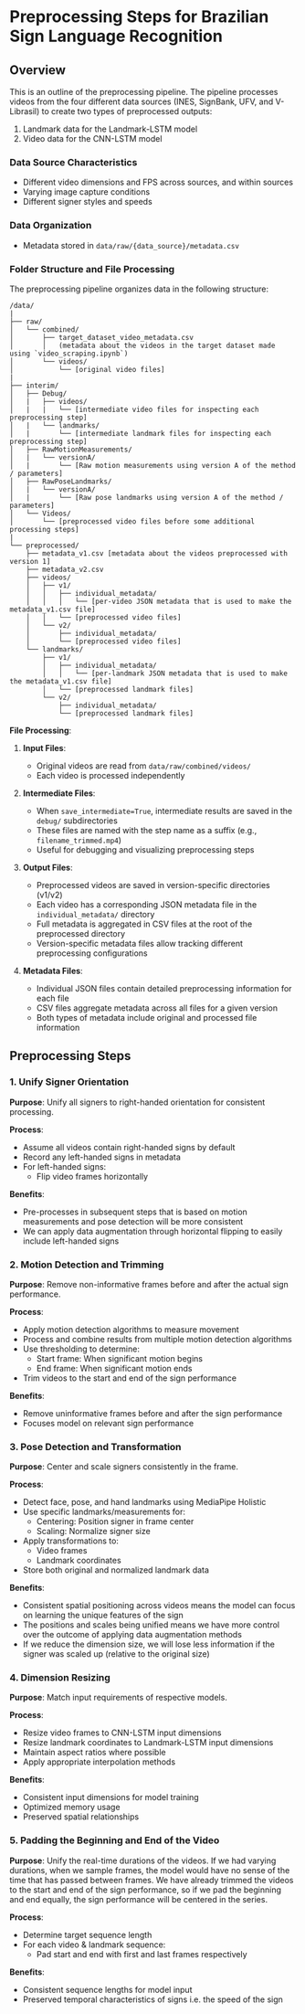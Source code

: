 # Preprocessing Steps for Brazilian Sign Language Recognition

## Overview

This is an outline of the preprocessing pipeline. The pipeline processes videos from the four different data sources (INES, SignBank, UFV, and V-Librasil) to create two types of preprocessed outputs:
1. Landmark data for the Landmark-LSTM model
2. Video data for the CNN-LSTM model

### Data Source Characteristics
- Different video dimensions and FPS across sources, and within sources
- Varying image capture conditions
- Different signer styles and speeds

### Data Organization
- Metadata stored in `data/raw/{data_source}/metadata.csv`

### Folder Structure and File Processing
The preprocessing pipeline organizes data in the following structure:

```
/data/
|
├── raw/
│   └── combined/
│       ├── target_dataset_video_metadata.csv 
│       │   (metadata about the videos in the target dataset made using `video_scraping.ipynb`)
│       └── videos/
│           └── [original video files]
|
├── interim/
│   ├── Debug/
│   |   ├── videos/
│   |   |   └── [intermediate video files for inspecting each preprocessing step]
│   |   └── landmarks/
│   |       └── [intermediate landmark files for inspecting each preprocessing step]
│   ├── RawMotionMeasurements/
│   |   └── versionA/
│   |       └── [Raw motion measurements using version A of the method / parameters]
│   ├── RawPoseLandmarks/
│   |   └── versionA/
│   |       └── [Raw pose landmarks using version A of the method / parameters]
│   └── Videos/
│       └── [preprocessed video files before some additional processing steps]
|
└── preprocessed/
    ├── metadata_v1.csv [metadata about the videos preprocessed with version 1]
    ├── metadata_v2.csv
    ├── videos/
    │   ├── v1/
    │   │   ├── individual_metadata/
    │   │   │   └── [per-video JSON metadata that is used to make the metadata_v1.csv file]
    │   │   └── [preprocessed video files]
    │   └── v2/
    │       ├── individual_metadata/
    │       └── [preprocessed video files]
    └── landmarks/
        ├── v1/
        │   ├── individual_metadata/
        │   │   └── [per-landmark JSON metadata that is used to make the metadata_v1.csv file]
        │   └── [preprocessed landmark files]
        └── v2/
            ├── individual_metadata/
            └── [preprocessed landmark files]
```

**File Processing**:
1. **Input Files**:
   - Original videos are read from `data/raw/combined/videos/`
   - Each video is processed independently

2. **Intermediate Files**:
   - When `save_intermediate=True`, intermediate results are saved in the `debug/` subdirectories
   - These files are named with the step name as a suffix (e.g., `filename_trimmed.mp4`)
   - Useful for debugging and visualizing preprocessing steps

3. **Output Files**:
   - Preprocessed videos are saved in version-specific directories (v1/v2)
   - Each video has a corresponding JSON metadata file in the `individual_metadata/` directory
   - Full metadata is aggregated in CSV files at the root of the preprocessed directory
   - Version-specific metadata files allow tracking different preprocessing configurations

4. **Metadata Files**:
   - Individual JSON files contain detailed preprocessing information for each file
   - CSV files aggregate metadata across all files for a given version
   - Both types of metadata include original and processed file information

## Preprocessing Steps

### 1. Unify Signer Orientation
**Purpose**: Unify all signers to right-handed orientation for consistent processing.

**Process**:
- Assume all videos contain right-handed signs by default
- Record any left-handed signs in metadata
- For left-handed signs:
  - Flip video frames horizontally

**Benefits**:
- Pre-processes in subsequent steps that is based on motion measurements and pose detection will be more consistent
- We can apply data augmentation through horizontal flipping to easily include left-handed signs

### 2. Motion Detection and Trimming
**Purpose**: Remove non-informative frames before and after the actual sign performance.

**Process**:
- Apply motion detection algorithms to measure movement
- Process and combine results from multiple motion detection algorithms
- Use thresholding to determine:
  - Start frame: When significant motion begins
  - End frame: When significant motion ends
- Trim videos to the start and end of the sign performance

**Benefits**:
- Remove uninformative frames before and after the sign performance
- Focuses model on relevant sign performance

### 3. Pose Detection and Transformation
**Purpose**: Center and scale signers consistently in the frame.

**Process**:
- Detect face, pose, and hand landmarks using MediaPipe Holistic
- Use specific landmarks/measurements for:
  - Centering: Position signer in frame center
  - Scaling: Normalize signer size
- Apply transformations to:
  - Video frames
  - Landmark coordinates
- Store both original and normalized landmark data

**Benefits**:
- Consistent spatial positioning across videos means the model can focus on learning the unique features of the sign
- The positions and scales being unified means we have more control over the outcome of applying data augmentation methods
- If we reduce the dimension size, we will lose less information if the signer was scaled up (relative to the original size)

### 4. Dimension Resizing
**Purpose**: Match input requirements of respective models.

**Process**:
- Resize video frames to CNN-LSTM input dimensions
- Resize landmark coordinates to Landmark-LSTM input dimensions
- Maintain aspect ratios where possible
- Apply appropriate interpolation methods

**Benefits**:
- Consistent input dimensions for model training
- Optimized memory usage
- Preserved spatial relationships

### 5. Padding the Beginning and End of the Video
**Purpose**: Unify the real-time durations of the videos. If we had varying durations, when we sample frames, the model would have no sense of the time that has passed between frames. We have already trimmed the videos to the start and end of the sign performance, so if we pad the beginning and end equally, the sign performance will be centered in the series.

**Process**:
- Determine target sequence length
- For each video & landmark sequence:
  - Pad start and end with first and last frames respectively

**Benefits**:
- Consistent sequence lengths for model input
- Preserved temporal characteristics of signs i.e. the speed of the sign
